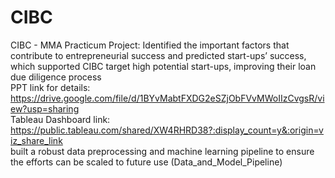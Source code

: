 # CIBC
CIBC - MMA Practicum Project:                                                                                                            Identified the important factors that contribute to entrepreneurial success and predicted start-ups’ success, which supported CIBC target high potential start-ups, improving their loan due diligence process                                                                                                                                                                                                                                                                                                                                                           
PPT link for details: https://drive.google.com/file/d/1BYvMabtFXDG2eSZjObFVvMWoIIzCvgsR/view?usp=sharing                                     
Tableau Dashboard link: https://public.tableau.com/shared/XW4RHRD38?:display_count=y&:origin=viz_share_link                                  
                                                                                                                                        built a robust data preprocessing and machine learning pipeline to ensure the efforts can be scaled to future use (Data_and_Model_Pipeline)

